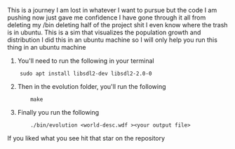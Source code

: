 This is a journey I am lost in whatever I want to pursue but the code I am pushing now just gave me confidence 
I have gone through it all from deleting my /bin deleting half of the project shit I even know where the trash is in 
ubuntu.
This is a sim that visualizes the population growth and distribution
I did this in an ubuntu machine so I will only help you run this thing in an ubuntu machine 
1. You'll need to run the following in your terminal 
  ```bs
      sudo apt install libsdl2-dev libsdl2-2.0-0
  ```
2. Then in the evolution folder, you'll run the following
   ```bs
       make 
   ```
3. Finally you run the following
   ```bs
       ./bin/evolution <world-desc.wdf ><your output file>
   ```
If you liked what you see hit that star on the repository
